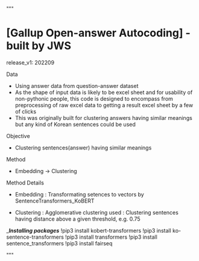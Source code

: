 """
# [Gallup Open-answer Autocoding] - built by JWS
release_v1: 202209

Data
- Using answer data from question-answer dataset
- As the shape of input data is likely to be excel sheet and for usability of non-pythonic people, 
  this code is designed to encompass from preprocessing of raw excel data to getting a result excel sheet by a few of clicks
- This was originally built for clustering answers having similar meanings but any kind of Korean sentences could be used

Objective
- Clustering sentences(answer) having similar meanings

Method
- Embedding -> Clustering

Method Details
- Embedding
 : Transformating setences to vectors by SentenceTransformers_KoBERT

- Clustering 
 : Agglomerative clustering used
 : Clustering sentences having distance above a given threshold, e.g. 0.75

____Installing packages___
!pip3 install kobert-transformers 
!pip3 install ko-sentence-transformers
!pip3 install transformers
!pip3 install sentence_transformers
!pip3 install fairseq

"""
